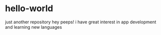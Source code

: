 # hello-world
just another repository
hey peeps!
i have great interest in app development and learning new languages 
